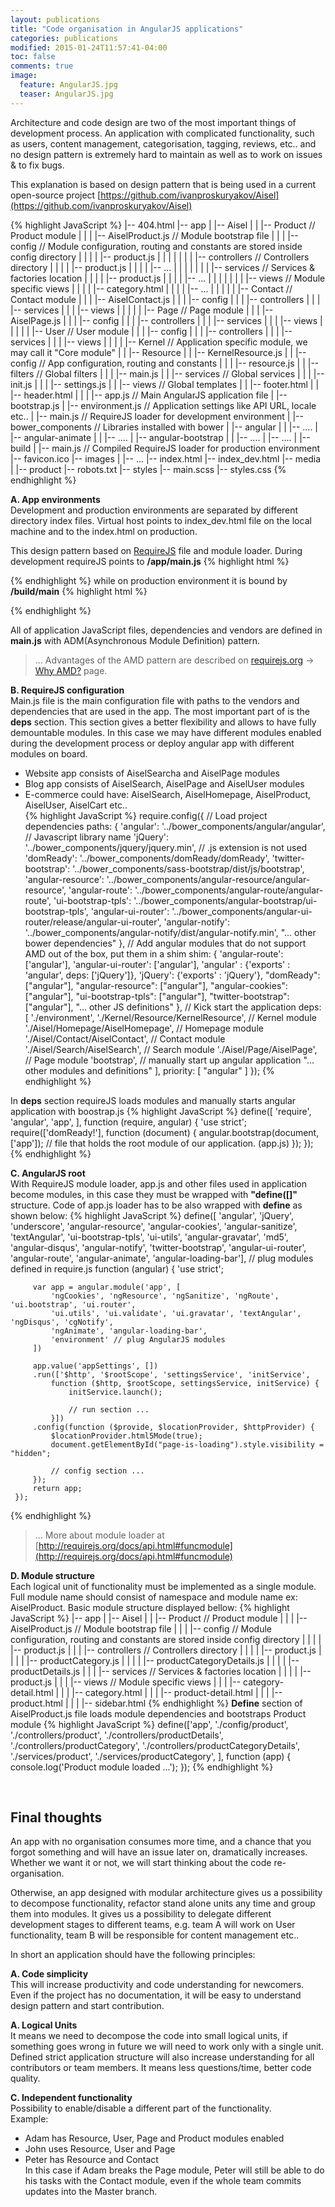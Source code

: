 ```yaml
---
layout: publications
title: "Code organisation in AngularJS applications"
categories: publications
modified: 2015-01-24T11:57:41-04:00
toc: false
comments: true
image:
  feature: AngularJS.jpg
  teaser: AngularJS.jpg
---
```

Architecture and code design are two of the most important things of development process.
An application with complicated functionality, such as users, content management,
categorisation, tagging, reviews, etc.. and no design pattern is extremely hard to maintain
as well as to work on issues & to fix bugs.

This explanation is based on design pattern that is being used in a current open-source project [https://github.com/ivanproskuryakov/Aisel](https://github.com/ivanproskuryakov/Aisel)

 {% highlight JavaScript %}
|-- 404.html
|-- app
|   |-- Aisel
|   |   |-- Product // Product module
|   |   |   |-- AiselProduct.js // Module bootstrap file
|   |   |   |-- config // Module configuration, routing and constants are stored inside config directory
|   |   |   |   |-- product.js
|   |   |   |
|   |   |   |-- controllers // Controllers directory
|   |   |   |   |-- product.js
|   |   |   |   |-- ...
|   |   |   |
|   |   |   |-- services // Services & factories location
|   |   |   |   |-- product.js
|   |   |   |   |-- ...
|   |   |   |
|   |   |   |-- views // Module specific views
|   |   |   |   |-- category.html
|   |   |   |   |-- ...
|   |   |
|   |   |-- Contact // Contact module
|   |   |   |-- AiselContact.js
|   |   |   |-- config
|   |   |   |-- controllers
|   |   |   |-- services
|   |   |   |-- views
|   |   |
|   |   |-- Page // Page module
|   |   |   |-- AiselPage.js
|   |   |   |-- config
|   |   |   |-- controllers
|   |   |   |-- services
|   |   |   |-- views
|   |   |
|   |   |-- User // User module
|   |   |   |-- config
|   |   |   |-- controllers
|   |   |   |-- services
|   |   |   |-- views
|   |   |
|   |-- Kernel // Application specific module, we may call it "Core module"
|   |   |-- Resource
|   |       |-- KernelResource.js
|   |       |-- config // App configuration, routing and constants
|   |       |   |-- resource.js
|   |       |-- filters // Global filters
|   |       |   |-- main.js
|   |       |-- services // Global services
|   |       |   |-- init.js
|   |       |   |-- settings.js
|   |       |-- views // Global templates
|   |           |-- footer.html
|   |           |-- header.html
|   |
|   |-- app.js // Main AngularJS application file
|   |-- bootstrap.js
|   |-- environment.js // Application settings like API URL, locale etc..
|   |-- main.js // RequireJS loader for development environment
|
|-- bower_components // Libraries installed with bower
|   |-- angular
|   |   |-- ....
|   |-- angular-animate
|   |   |-- ....
|   |-- angular-bootstrap
|   |   |-- ....
|   |-- ....
|
|-- build
|   |-- main.js // Compiled RequireJS loader for production environment
|-- favicon.ico
|-- images
|   |-- ...
|-- index.html
|-- index_dev.html
|-- media
|   |-- product
|-- robots.txt
|-- styles
    |-- main.scss
    |-- styles.css
 {% endhighlight %}

**A. App environments** <br/>
Development and production environments are separated by different directory index files.
Virtual host points to index_dev.html file on the local machine and to the index.html on production.

This design pattern based on [RequireJS](http://requirejs.org/) file and module loader.
During development requireJS points to **/app/main.js**
 {% highlight html %}
 <script data-main="/app/main" src="/bower_components/requirejs/require.js"></script>
 {% endhighlight %}
while on production environment it is bound by **/build/main**
 {% highlight html %}
 <script data-main="/build/main" src="/bower_components/requirejs/require.js"></script>
 {% endhighlight %}

All of application JavaScript files, dependencies and vendors are defined in **main.js**
with ADM(Asynchronous Module Definition) pattern.

> ... Advantages of the AMD pattern are described on [requirejs.org](requirejs.org) -> [Why AMD?](http://requirejs.org/docs/whyamd.html) page.

**B. RequireJS configuration**<br/>
Main.js file is the main configuration file with paths to the vendors and dependencies that are used in the app.
The most important part of is the **deps** section. This section gives a better flexibility and allows to have fully demountable modules.
In this case we may have different modules enabled during the development process or deploy angular app with different modules on board.<br/>
 - Website app consists of AiselSearcha and AiselPage modules<br/>
 - Blog app consists of AiselSearch, AiselPage and AiselUser modules<br/>
 - E-commerce could have: AiselSearch, AiselHomepage, AiselProduct, AiselUser, AiselCart etc..<br/>
 {% highlight JavaScript %}
require.config({
    // Load project dependencies
    paths: {
        'angular': '../bower_components/angular/angular',    // Javascript library name
        'jQuery': '../bower_components/jquery/jquery.min',   // .js extension is not used
        'domReady': '../bower_components/domReady/domReady',
        'twitter-bootstrap': '../bower_components/sass-bootstrap/dist/js/bootstrap',
        'angular-resource': '../bower_components/angular-resource/angular-resource',
        'angular-route': '../bower_components/angular-route/angular-route',
        'ui-bootstrap-tpls': '../bower_components/angular-bootstrap/ui-bootstrap-tpls',
        'angular-ui-router': '../bower_components/angular-ui-router/release/angular-ui-router',
        'angular-notify': '../bower_components/angular-notify/dist/angular-notify.min',
        "... other bower dependencies"
    },
    // Add angular modules that do not support AMD out of the box, put them in a shim
    shim: {
        'angular-route': ['angular'],
        'angular-ui-router': ['angular'],
        'angular' : {'exports' : 'angular', deps: ['jQuery']},
        'jQuery': {'exports' : 'jQuery'},
        "domReady": ["angular"],
        "angular-resource": ["angular"],
        "angular-cookies": ["angular"],
        "ui-bootstrap-tpls": ["angular"],
        "twitter-bootstrap": ["angular"],
        "... other JS definitions"
    },
    // Kick start the application
    deps: [
        './environment',
        './Kernel/Resource/KernelResource', // Kernel module
        './Aisel/Homepage/AiselHomepage', // Homepage module
        './Aisel/Contact/AiselContact', // Contact module
        './Aisel/Search/AiselSearch', // Search module
        './Aisel/Page/AiselPage', // Page module
        'bootstrap', // manually start up angular application
        "... other modules and definitions"
    ],
    priority: [
        "angular"
    ]
});
 {% endhighlight %}

In **deps** section requireJS loads modules and manually starts angular application with boostrap.js
{% highlight JavaScript %}
define([
    'require',
    'angular',
    'app',
], function (require, angular) {
    'use strict';
    require(['domReady!'], function (document) {
        angular.bootstrap(document, ['app']); // file that holds the root module of our application. (app.js)
    });
});
{% endhighlight %}

**C. AngularJS root**<br/>
With RequireJS module loader, app.js and other files used in application become modules,
in this case they must be wrapped with **"define([]"** structure.
Code of app.js loader has to be also wrapped with **define** as shown below:
{% highlight JavaScript %}
 define([
         'angular', 'jQuery', 'underscore', 'angular-resource',
         'angular-cookies', 'angular-sanitize', 'textAngular',
         'ui-bootstrap-tpls', 'ui-utils', 'angular-gravatar',
         'md5', 'angular-disqus', 'angular-notify', 'twitter-bootstrap',
         'angular-ui-router', 'angular-route', 'angular-animate',
         'angular-loading-bar'], // plug modules defined in require.js
     function (angular) {
         'use strict';

         var app = angular.module('app', [
             'ngCookies', 'ngResource', 'ngSanitize', 'ngRoute', 'ui.bootstrap', 'ui.router',
             'ui.utils', 'ui.validate', 'ui.gravatar', 'textAngular', 'ngDisqus', 'cgNotify',
             'ngAnimate', 'angular-loading-bar',
             'environment' // plug AngularJS modules
         ])

         app.value('appSettings', [])
         .run(['$http', '$rootScope', 'settingsService', 'initService',
             function ($http, $rootScope, settingsService, initService) {
                 initService.launch();

                 // run section ...
             }])
         .config(function ($provide, $locationProvider, $httpProvider) {
             $locationProvider.html5Mode(true);
             document.getElementById("page-is-loading").style.visibility = "hidden";

             // config section ...
         });
         return app;
     });
{% endhighlight %}
> ... More about module loader at [http://requirejs.org/docs/api.html#funcmodule](http://requirejs.org/docs/api.html#funcmodule)

**D. Module structure**<br/>
Each logical unit of functionality must be implemented as a single module.
Full module name should consist of namespace and module name ex: AiselProduct.
Basic module structure displayed bellow:
{% highlight JavaScript %}
|-- app
|   |-- Aisel
|   |   |-- Product // Product module
|   |   |   |-- AiselProduct.js // Module bootstrap file
|   |   |   |-- config // Module configuration, routing and constants are stored inside config directory
|   |   |   |   |-- product.js
|   |   |   |-- controllers // Controllers directory
|   |   |   |   |-- product.js
|   |   |   |   |-- productCategory.js
|   |   |   |   |-- productCategoryDetails.js
|   |   |   |   |-- productDetails.js
|   |   |   |-- services // Services & factories location
|   |   |   |   |-- product.js
|   |   |   |-- views // Module specific views
|   |   |       |-- category-detail.html
|   |   |       |-- category.html
|   |   |       |-- product-detail.html
|   |   |       |-- product.html
|   |   |       |-- sidebar.html
{% endhighlight %}
**Define** section of AiselProduct.js file loads module dependencies and bootstraps Product module
{% highlight JavaScript %}
define(['app',
    './config/product',
    './controllers/product',
    './controllers/productDetails',
    './controllers/productCategory',
    './controllers/productCategoryDetails',
    './services/product',
    './services/productCategory',
], function (app) {
    console.log('Product module loaded ...');
});
{% endhighlight %}

<br/>


## Final thoughts
An app with no organisation consumes more time, and a chance that you forgot something and will
have an issue later on, dramatically increases. Whether we want it or not, we will start thinking
about the code re-organisation.

Otherwise, an app designed with modular architecture gives us a possibility to decompose functionality,
refactor stand alone units any time and group them into modules. It gives us a possibility to delegate different
development stages to different teams, e.g. team A will work on User functionality, team B will be
responsible for content management etc..<br/>

In short an application should have the following principles:<br/>

 **A. Code simplicity**<br/>
 This will increase productivity and code understanding for newcomers. Even if the project has no documentation,
 it will be easy to understand design pattern and start contribution.

 **A. Logical Units** <br/>
 It means we need to decompose the code into small logical units,
 if something goes wrong in future we will need to work only with a single unit.
 Defined strict application structure will also increase understanding for all contributors or team members.
 It means less questions/time, better code quality.

 **C. Independent functionality** <br/>
 Possibility to enable/disable a different part of the functionality.<br/>
 Example:<br/>
  - Adam has Resource, User, Page and Product modules enabled<br/>
  - John uses Resource, User and Page<br/>
  - Peter has Resource and Contact<br/>
 In this case if Adam breaks the Page module, Peter will still be able to do his tasks with the Contact module,
 even if the whole team commits updates into the Master branch.